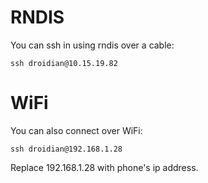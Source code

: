 # RNDIS

You can ssh in using rndis over a cable:

	ssh droidian@10.15.19.82

# WiFi

You can also connect over WiFi:

	ssh droidian@192.168.1.28

Replace 192.168.1.28 with phone's ip address.
